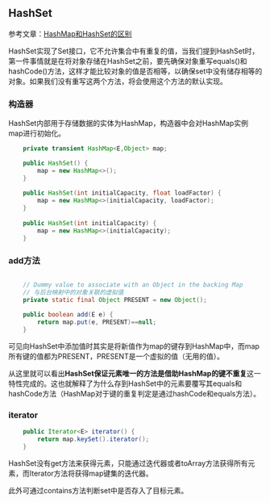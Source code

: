## HashSet
参考文章：[HashMap和HashSet的区别](http://www.importnew.com/6931.html)

HashSet实现了Set接口，它不允许集合中有重复的值，当我们提到HashSet时，第一件事情就是在将对象存储在HashSet之前，要先确保对象重写equals()和hashCode()方法，这样才能比较对象的值是否相等，以确保set中没有储存相等的对象。如果我们没有重写这两个方法，将会使用这个方法的默认实现。

### 构造器
HashSet内部用于存储数据的实体为HashMap，构造器中会对HashMap实例map进行初始化。
```java
    private transient HashMap<E,Object> map;

    public HashSet() {
        map = new HashMap<>();
    }
    
    public HashSet(int initialCapacity, float loadFactor) {
        map = new HashMap<>(initialCapacity, loadFactor);
    }
    
    public HashSet(int initialCapacity) {
        map = new HashMap<>(initialCapacity);
    }
```

### add方法
```java

    // Dummy value to associate with an Object in the backing Map
    // 与后台映射中的对象关联的虚拟值
    private static final Object PRESENT = new Object();
 
    public boolean add(E e) {
        return map.put(e, PRESENT)==null;
    }
```
可见向HashSet中添加值时其实是将新值作为map的键存到HashMap中，而map所有键的值都为PRESENT，PRESENT是一个虚拟的值（无用的值）。

从这里就可以看出**HashSet保证元素唯一的方法是借助HashMap的键不重复**这一特性完成的。这也就解释了为什么存到HashSet中的元素要覆写其equals和hashCode方法（HashMap对于键的重复判定是通过hashCode和equals方法）。

### iterator
```java
    public Iterator<E> iterator() {
        return map.keySet().iterator();
    }
```
HashSet没有get方法来获得元素，只能通过迭代器或者toArray方法获得所有元素，而Iterator方法将获得map键集的迭代器。

此外可通过contains方法判断set中是否存入了目标元素。
